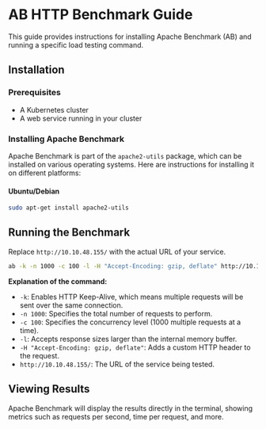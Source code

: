 
# AB HTTP Benchmark Guide

This guide provides instructions for installing Apache Benchmark (AB) and running a specific load testing command.

## Installation

### Prerequisites

- A Kubernetes cluster
- A web service running in your cluster

### Installing Apache Benchmark

Apache Benchmark is part of the `apache2-utils` package, which can be installed on various operating systems. Here are instructions for installing it on different platforms:

#### Ubuntu/Debian
```bash
sudo apt-get install apache2-utils
```

## Running the Benchmark

Replace `http://10.10.48.155/` with the actual URL of your service.

```bash
ab -k -n 1000 -c 100 -l -H "Accept-Encoding: gzip, deflate" http://10.10.48.155/
```

**Explanation of the command:**

- `-k`: Enables HTTP Keep-Alive, which means multiple requests will be sent over the same connection.
- `-n 1000`: Specifies the total number of requests to perform.
- `-c 100`: Specifies the concurrency level (1000 multiple requests at a time).
- `-l`: Accepts response sizes larger than the internal memory buffer.
- `-H "Accept-Encoding: gzip, deflate"`: Adds a custom HTTP header to the request.
- `http://10.10.48.155/`: The URL of the service being tested.

## Viewing Results

Apache Benchmark will display the results directly in the terminal, showing metrics such as requests per second, time per request, and more.

